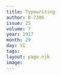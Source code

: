 ```yaml
---
title: Typewriting
author: B-7386
issue: 25
volume: 7
year: 1917
month: 29
day: VI
tags:
layout: page.njk
image:
---
```





